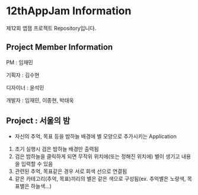 # 12thAppJam Information

제12회 앱잼 프로젝트 Repository입니다.

## Project Member Information

PM : 임재민

기획자 : 김수현

디자이너 : 윤석민

개발자 : 임재민, 이종현, 박태욱

## Project : 서울의 밤

* 자신의 추억, 목표 등을 밤하늘 배경에 별 모양으로 추가시키는 Application

1. 초기 실행시 검은 밤하늘 배경만 출력됨
2. 검은 밤하늘을 클릭하게 되면 무작위 위치에(또는 정해진 위치에) 별이 생기고 내용을 입력할 수 있음
3. 관련된 추억, 목표같은 경우 서로 회색 선으로 연결됨
4. 같은 카테고리(추억, 목표)끼리의 별은 같은 색으로 구성됨(ex. 추억별은 노랑색, 목표별은 하늘색...)